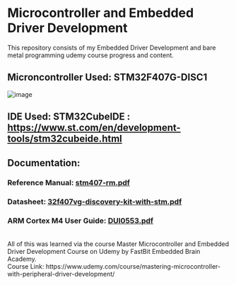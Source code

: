 # Microcontroller and Embedded Driver Development
This repository consists of my Embedded Driver Development and bare metal programming udemy course progress and content.

## Microncontroller Used: STM32F407G-DISC1
![image](https://github.com/rohansrinivasan/bare-metal-programming/assets/102278418/5d29cdc4-291a-4e73-ac29-d15519e94710)

## IDE Used: STM32CubeIDE : https://www.st.com/en/development-tools/stm32cubeide.html

## Documentation:
### Reference Manual: [stm407-rm.pdf](https://github.com/rohansrinivasan/bare-metal-programming/files/11949697/stm407-rm.pdf)
### Datasheet: [32f407vg-discovery-kit-with-stm.pdf](https://github.com/rohansrinivasan/bare-metal-programming/files/11949723/32f407vg-discovery-kit-with-stm.pdf)
### ARM Cortex M4 User Guide: [DUI0553.pdf](https://github.com/rohansrinivasan/bare-metal-programming/files/11949714/DUI0553.pdf)
 <br />
All of this was learned via the course Master Microcontroller and Embedded Driver Development Course on Udemy by FastBit Embedded Brain Academy. <br />
Course Link: https://www.udemy.com/course/mastering-microcontroller-with-peripheral-driver-development/
